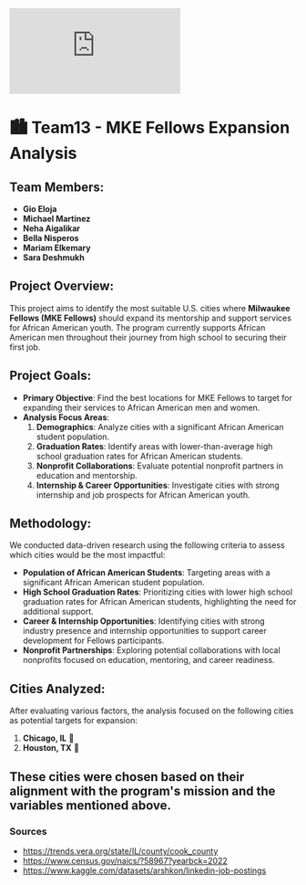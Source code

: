 ![banner](https://github.com/dfgchicago24/Team-13/edit/main/README.md#:~:text=438E9255%2D-,0F59,-%2D43A1%2DB792%2DD0E63913526A)
# 🏙️ Team13 - MKE Fellows Expansion Analysis

## Team Members:
- **Gio Eloja**
- **Michael Martinez**
- **Neha Aigalikar**
- **Bella Nisperos**
- **Mariam Elkemary**
- **Sara Deshmukh**

## Project Overview:
This project aims to identify the most suitable U.S. cities where **Milwaukee Fellows (MKE Fellows)** should expand its mentorship and support services for African American youth. The program currently supports African American men throughout their journey from high school to securing their first job. 

## Project Goals:
- **Primary Objective**: Find the best locations for MKE Fellows to target for expanding their services to African American men and women.
- **Analysis Focus Areas**:
  1. **Demographics**: Analyze cities with a significant African American student population.
  2. **Graduation Rates**: Identify areas with lower-than-average high school graduation rates for African American students.
  3. **Nonprofit Collaborations**: Evaluate potential nonprofit partners in education and mentorship.
  4. **Internship & Career Opportunities**: Investigate cities with strong internship and job prospects for African American youth.

## Methodology:
We conducted data-driven research using the following criteria to assess which cities would be the most impactful:
- **Population of African American Students**: Targeting areas with a significant African American student population.
- **High School Graduation Rates**: Prioritizing cities with lower high school graduation rates for African American students, highlighting the need for additional support.
- **Career & Internship Opportunities**: Identifying cities with strong industry presence and internship opportunities to support career development for Fellows participants.
- **Nonprofit Partnerships**: Exploring potential collaborations with local nonprofits focused on education, mentoring, and career readiness.

## Cities Analyzed:
After evaluating various factors, the analysis focused on the following cities as potential targets for expansion:
1. **Chicago, IL** 🌆
2. **Houston, TX** 🌇

These cities were chosen based on their alignment with the program's mission and the variables mentioned above.
---

### Sources

- https://trends.vera.org/state/IL/county/cook_county
- https://www.census.gov/naics/?58967?yearbck=2022
- https://www.kaggle.com/datasets/arshkon/linkedin-job-postings
